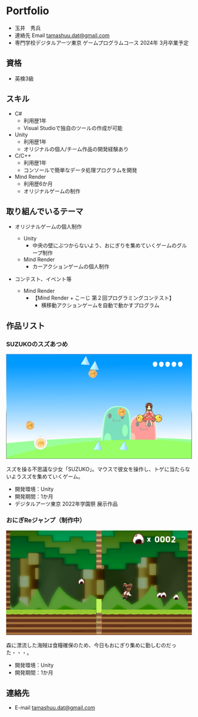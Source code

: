 # Portfolio

- 玉井　秀兵
- 連絡先 Email [tamashuu.dat@gmail.com](tamashuu.dat@gmail.com)
- 専門学校デジタルアーツ東京 ゲームプログラムコース 2024年 3月卒業予定

## 資格
- 英検3級

## スキル
- C#
  - 利用歴1年
  - Visual Studioで独自のツールの作成が可能
- Unity
  - 利用歴1年
  - オリジナルの個人/チーム作品の開発経験あり
- C/C++
  - 利用歴1年
  - コンソールで簡単なデータ処理プログラムを開発
- Mind Render
  - 利用歴6か月
  - オリジナルゲームの制作

## 取り組んでいるテーマ
- オリジナルゲームの個人制作
  - Unity
    - 中央の壁にぶつからないよう、おにぎりを集めていくゲームのグループ制作
  - Mind Render
    - カーアクションゲームの個人制作
    
- コンテスト、イベント等
  - Mind Render
    - 【Mind Render + こーじ 第２回プログラミングコンテスト】
      - 横移動アクションゲームを自動で動かすプログラム

## 作品リスト

### SUZUKOのスズあつめ
![SUZUKOのスズ集め](images/Suzuko.png)

スズを操る不思議な少女「SUZUKO」。マウスで彼女を操作し、トゲに当たらないようスズを集めていくゲーム。

- 開発環境：Unity
- 開発期間：1か月
- デジタルアーツ東京 2022年学園祭 展示作品

### おにぎReジャンプ（制作中）
![おにぎReジャンプ](images/OnigiRe.png)

森に漂流した海賊は食糧確保のため、今日もおにぎり集めに勤しむのだった・・・。

- 開発環境：Unity
- 開発期間：1か月


## 連絡先
- E-mail [tamashuu.dat@gmail.com](tamashuu.dat@gmail.com)

